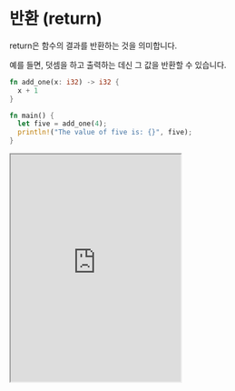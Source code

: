 # 반환 (return)

return은 함수의 결과를 반환하는 것을 의미합니다.

예를 들면, 덧셈을 하고 출력하는 데신 그 값을 반환할 수 있습니다.

```rust
fn add_one(x: i32) -> i32 {
  x + 1
}

fn main() {
  let five = add_one(4);
  println!("The value of five is: {}", five);
}
```

<iframe
  loading="lazy"
  title="Rust IDLE"
  src="https://play.rust-lang.org/?version=stable&mode=debug&edition=2021&code=fn%20add_one(x%3A%20i32)%20-%3E%20i32%20%7B%0D%0A%20%20x%20%2B%201%0D%0A%7D%0D%0A%0D%0Afn%20main()%20%7B%0D%0A%20%20let%20five%20%3D%20add_one(4)%3B%0D%0A%20%20println!(%22The%20value%20of%20five%20is%3A%20%7B%7D%22%2C%20five)%3B%0D%0A%7D"
  height="400"
/>

## 반환 방법

반환하는데는 2가지 방법이 있습니다.

`return`을 사용하거나 `return`를 사용하지 않는 방법입니다.

즉, `return x + 1`을 사용할 수도 있고 `x + 1`을 사용할 수도 있습니다.

## 반환 데이터 종류

`->` 뒤에 데이터 정류를 넣으면 반환 데이터 종류를 선언할 수 있습니다.

## 여러 값 반환

여라 값을 동시에 반환할 때는 튜플을 사용하면 됩니다.

```rust
fn main() {
  let length = 4;
  let width = 3;

  println!("Rectangle lenth:{}", length);
  println!("Rectangle width:{}", width);

  let (area, perimeter) = calculate_area_perimeter(length, width);
  println!("넓이: {}, 겉넓이: {}", area, perimeter);
}

// 겉넓이와 넓이 구하기
fn calculate_area_perimeter(x: i32, y: i32) -> (i32, i32) {
  let area = x * y;
  let perimeter = 2 * (x + y);

  (area, perimeter)
}
```

<iframe
  loading="lazy"
  title="Rust IDLE"
  src="https://play.rust-lang.org/?version=stable&mode=debug&edition=2021&code=fn%20main()%20%7B%0D%0A%20%20let%20length%20%3D%204%3B%0D%0A%20%20let%20width%20%3D%203%3B%0D%0A%0D%0A%20%20println!(%22Rectangle%20lenth%3A%7B%7D%22%2C%20length)%3B%0D%0A%20%20println!(%22Rectangle%20width%3A%7B%7D%22%2C%20width)%3B%0D%0A%0D%0A%20%20let%20(area%2C%20perimeter)%20%3D%20calculate_area_perimeter(length%2C%20width)%3B%0D%0A%20%20println!(%22%EB%84%93%EC%9D%B4%3A%20%7B%7D%2C%20%EA%B2%89%EB%84%93%EC%9D%B4%3A%20%7B%7D%22%2C%20area%2C%20perimeter)%3B%0D%0A%7D%0D%0A%0D%0A%2F%2F%20%EA%B2%89%EB%84%93%EC%9D%B4%EC%99%80%20%EB%84%93%EC%9D%B4%20%EA%B5%AC%ED%95%98%EA%B8%B0%0D%0Afn%20calculate_area_perimeter(x%3A%20i32%2C%20y%3A%20i32)%20-%3E%20(i32%2C%20i32)%20%7B%0D%0A%20%20let%20area%20%3D%20x%20*%20y%3B%0D%0A%20%20let%20perimeter%20%3D%202%20*%20(x%20%2B%20y)%3B%0D%0A%0D%0A%20%20(area%2C%20perimeter)%0D%0A%7D"
  height="500"
/>
